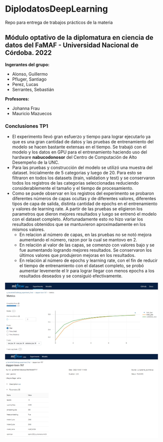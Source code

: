 # DiplodatosDeepLearning
Repo para entrega de trabajos prácticos de la materia

## Módulo optativo de la diplomatura en ciencia de datos del FaMAF - Universidad Nacional de Córdoba. 2022

**Ingerantes del grupo:**
- Alonso, Guillermo 
- Pfluger, Santiago
- Perez, Lucas
- Serrantes, Sebastián

**Profesores:** 
- Johanna Frau 
- Mauricio Mazuecos

### Conclusiones TP1

- El experimento llevó gran esfuerzo y tiempo para lograr ejecutarlo ya que es una gran cantidad de datos y las pruebas de entrenamiento del modelo se hacen bastante extensas en el tiempo. Se trabajó con el modelo y los datos en GPU para el entrenamiento haciendo uso del hardware **nabucodonosor** del Centro de Computación de Alto Desempeño de la UNC. 
- Para las pruebas y construcción del modelo se utilizó una muestra del dataset. Inicialmente de 5 categorias y luego de 20. Para esto se filtraron en todos los datasets (train, validation y test) y se conservaron todos los registros de las categorias seleccionadas reduciendo considerablemente el tamaño y el tiempo de procesamiento.
- Como se puede observar en los registros del experimento se probaron diferentes números de capas ocultas y de diferentes valores, diferentes tipos de capa de salida, distinta cantidad de epochs en el entrenamiento y valores de learning rate. A partir de las pruebas se eligieron los parametros que dieron mejores resultados y luego se entrenó el modelo con el dataset completo. Afortunadamente esto no hizo variar los resultados obtenidos que se mantuvieron aproximadamente en los mismos valores.
    - En relacion al número de capas, en las pruebas no se notó mejora aumentando el número, razon por la cual se mantovo en 2.
    - En relación al valor de las capas, se comenzo con valores bajo y se fue aumentando logrando mejores resultados. Se conservaron los últimos valores que produjeron mejoras en los resultados.
    - En relación al número de epochs y learning rate, con el fin de reducir el tiempo de entrenamiento con el dataset completo, se probó aumentar levemente el lr para lograr llegar con menos epochs a los resultados deseados y se consiguió efectivamente.

![MLFlowModeloFinal](https://github.com/guillealonso/DiplodatosDeepLearning/blob/main/MLFlowModeloFinal.JPG?raw=true)
![MLFlowModeloFinalParametros](https://github.com/guillealonso/DiplodatosDeepLearning/blob/main/MLFlowModeloFinal_parametros.JPG?raw=true)
